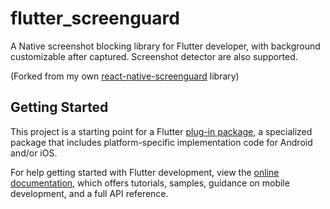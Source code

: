 # flutter_screenguard

A Native screenshot blocking library for Flutter developer, with background customizable after captured. Screenshot detector are also supported.

(Forked from my own [react-native-screenguard](https://github.com/gbumps/react-native-screenguard) library)

## Getting Started

This project is a starting point for a Flutter
[plug-in package](https://flutter.dev/developing-packages/),
a specialized package that includes platform-specific implementation code for
Android and/or iOS.

For help getting started with Flutter development, view the
[online documentation](https://flutter.dev/docs), which offers tutorials,
samples, guidance on mobile development, and a full API reference.

